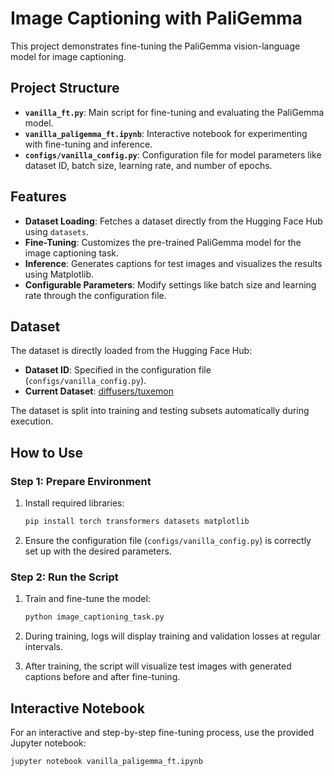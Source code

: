 # Image Captioning with PaliGemma

This project demonstrates fine-tuning the PaliGemma vision-language model for image captioning. 



## Project Structure

- **`vanilla_ft.py`**: Main script for fine-tuning and evaluating the PaliGemma model.
- **`vanilla_paligemma_ft.ipynb`**: Interactive notebook for experimenting with fine-tuning and inference.
- **`configs/vanilla_config.py`**: Configuration file for model parameters like dataset ID, batch size, learning rate, and number of epochs.



## Features

- **Dataset Loading**: Fetches a dataset directly from the Hugging Face Hub using `datasets`.
- **Fine-Tuning**: Customizes the pre-trained PaliGemma model for the image captioning task.
- **Inference**: Generates captions for test images and visualizes the results using Matplotlib.
- **Configurable Parameters**: Modify settings like batch size and learning rate through the configuration file.



## Dataset

The dataset is directly loaded from the Hugging Face Hub:
- **Dataset ID**: Specified in the configuration file (`configs/vanilla_config.py`).
- **Current Dataset**: [diffusers/tuxemon](https://huggingface.co/datasets/diffusers/tuxemon)

The dataset is split into training and testing subsets automatically during execution.



## How to Use

### Step 1: Prepare Environment
1. Install required libraries:
    ```bash
    pip install torch transformers datasets matplotlib
    ```
2. Ensure the configuration file (`configs/vanilla_config.py`) is correctly set up with the desired parameters.

### Step 2: Run the Script
1. Train and fine-tune the model:
    ```bash
    python image_captioning_task.py
    ```
2. During training, logs will display training and validation losses at regular intervals.

3. After training, the script will visualize test images with generated captions before and after fine-tuning.





## Interactive Notebook

For an interactive and step-by-step fine-tuning process, use the provided Jupyter notebook:
```bash
jupyter notebook vanilla_paligemma_ft.ipynb
